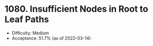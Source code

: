 # 1080. Insufficient Nodes in Root to Leaf Paths
- Difficulty: Medium
- Acceptance: 51.7% (as of 2022-03-14)
